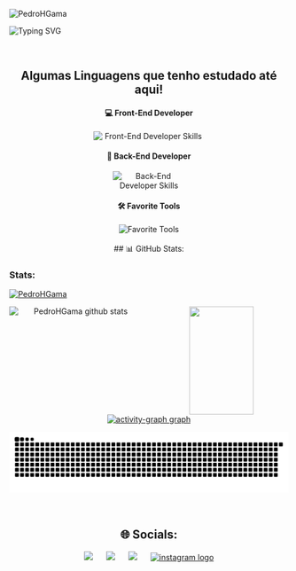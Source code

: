 <!-- VISTAS DEL PERFIL -->
<p align="left"> <img src="https://komarev.com/ghpvc/?username=PedroHGama&label=Profile%20views&color=0e75b6&style=flat" alt="PedroHGama" /> </p>

<!-- TYPING DATA -->
![Typing SVG](https://readme-typing-svg.herokuapp.com/?color=02D9F7FF&size=35&center=true&vCenter=true&width=1000&lines=Hi!👋+My+name+is+Pedro;I'm+from+Brazil;I'm+17+years-old;I'm+Web+Develop;Welcome+to+my+profile!)

<!-- BREVE DESCRIPCION -->
<div align="center">
<br>

<!-- Seção de linguagens estudadas -->
<div align="center">
  <h2>Algumas Linguagens que tenho estudado até aqui!</h2>

  <!-- Front-End Developer -->
  <h4><strong>💻 Front-End Developer</strong></h4>
  <img width="200px" src="https://skillicons.dev/icons?i=html,css,javascript" alt="Front-End Developer Skills" style="display: block; margin: 0 auto;">

  <!-- Back-End Developer -->
  <h4><strong>🚪 Back-End Developer</strong></h4>
  <img width="130px" src="https://skillicons.dev/icons?i=cs,dotnet" alt="Back-End Developer Skills" style="display: block; margin: 0 auto;">

  <!-- Ferramentas favoritas -->
  <h4><strong>🛠️ Favorite Tools</strong></h4>
  <img width="200px" src="https://skillicons.dev/icons?i=vscode,github,visualstudio" alt="Favorite Tools">
</div>

<br>
## 📊 GitHub Stats:

<!-- TROFEOS GITHUB -->
<h3 align="left">Stats:</h3>
<p align="left"> <a href="https://github.com/ryo-ma/github-profile-trophy"><img src="https://github-profile-trophy.vercel.app/?username=PedroHGama&theme=dracula&column=-1" alt="PedroHGama" /></a> </p>

<!-- STATS Y LENGUAJES MAS USADOS -->
<div style="display: flex; justify-content: space-between; align-items: center;">
  <img width="48%" height="195px" src="https://github-readme-stats.vercel.app/api?username=PedroHGama&show_icons=true&count_private=true&hide_border=true&title_color=F776C0&icon_color=02D9F7FF&text_color=6594E2&bg_color=0d1117" alt="PedroHGama github stats" />
  
  <img width="48%" height="195px" src="https://github-readme-stats.vercel.app/api/top-langs/?username=PedroHGama&layout=compact&hide_border=true&title_color=F776C0&text_color=6594E2&bg_color=0d1117" />
</div>

<a href="https://github.com/PedroHGama">
  <img src="https://github-readme-activity-graph.vercel.app/graph?username=PedroHGama&radius=16&theme=dracula&area=true&order=5&custom_title=Contribution%20Chart" height="300" alt="activity-graph graph" />
</a>

![Snake animation](https://github.com/daniellimapro/daniellimapro/blob/output/github-contribution-grid-snake.svg)

<br>

<!-- Redes sociais -->
## 🌐 Socials:
<div style="text-align: center;">
  <a href="mailto:pedrogamase@gmail.com" style="margin: 0 10px;"><img src="https://img.shields.io/badge/-Gmail-%23333?style=for-the-badge&logo=gmail&logoColor=white" target="_blank" style="width: 150px;"/></a>
  <a href="https://www.linkedin.com/in/pedro-gamam/" target="_blank" style="margin: 0 10px;"><img src="https://img.shields.io/badge/-LinkedIn-%230077B5?style=for-the-badge&logo=linkedin&logoColor=white" target="_blank" style="width: 150px;"/></a> 
  <a href="https://wa.me/5579988548709" target="_blank" style="margin: 0 10px;"><img src="https://img.shields.io/badge/WhatsApp-25D366?style=for-the-badge&logo=whatsapp&logoColor=white" target="_blank" style="width: 150px;"/></a> 
  <a href="https://www.instagram.com/eipedrogama/" target="_blank" style="margin: 0 10px;">
    <img src="https://img.shields.io/static/v1?message=Instagram&logo=instagram&label=&color=E4405F&logoColor=white&labelColor=&style=for-the-badge" alt="instagram logo" style="width: 150px;" />
  </a>
</div>

